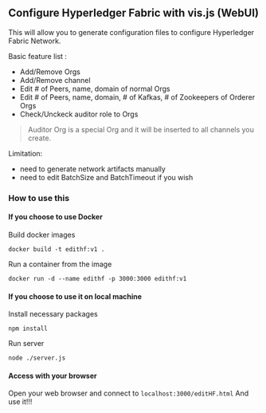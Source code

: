 ## Configure Hyperledger Fabric with vis.js (WebUI)

This will allow you to generate configuration files to configure Hyperledger Fabric Network.

Basic feature list :

* Add/Remove Orgs
* Add/Remove channel
* Edit # of Peers, name, domain of normal Orgs
* Edit # of Peers, name, domain, # of Kafkas, # of Zookeepers of Orderer Orgs
* Check/Unckeck auditor role to Orgs
> Auditor Org is a special Org and it will be inserted to all channels you create.

Limitation:

* need to generate network artifacts manually
* need to edit BatchSize and BatchTimeout if you wish


### How to use this

#### If you choose to use Docker
Build docker images
```
docker build -t edithf:v1 .
```

Run a container from the image
```
docker run -d --name edithf -p 3000:3000 edithf:v1
```

#### If you choose to use it on local machine
Install necessary packages
```
npm install
```

Run server
```
node ./server.js
```

#### Access with your browser
Open your web browser and connect to `localhost:3000/editHF.html`
And use it!!!
